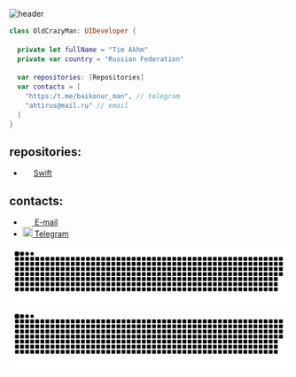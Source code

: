 ![header](https://capsule-render.vercel.app/api?type=waving&color=gradient&height=140&section=header&text=Hello,%20World!&fontSize=45&animation=twinkling&fontAlignY=38&desc=Welcome%20to%20my%20GitHub%20profile!&descAlignY=62&descAlign=50)

```swift
class OldCrazyMan: UIDeveloper {
 
  private let fullName = "Tim Akhm"
  private var country = "Russian Federation"
  
  var repositories: [Repositories]
  var contacts = [
    "https:/t.me/baikonur_man", // telegram
    "ahtirus@mail.ru" // email
  ]
}
```
## repositories:
- <img src="https://w7.pngwing.com/pngs/753/385/png-transparent-swift-computer-icons-others-miscellaneous-logo-mobile-app-development-thumbnail.png" width=16 height=14 /> <a href="https://github.com/OldCrazyMan?tab=repositories">Swift</a>

## contacts:
- <a href="mailto:ahtirus@mail.ru"><img src="https://upload.wikimedia.org/wikipedia/commons/thumb/7/7e/Gmail_icon_%282020%29.svg/768px-Gmail_icon_%282020%29.svg.png" width=18 height=14 />  E-mail</a>
- <a href="https://t.me/baikonur_man"><img src="https://upload.wikimedia.org/wikipedia/commons/thumb/8/82/Telegram_logo.svg/768px-Telegram_logo.svg.png" width=18 height=18 />  Telegram</a>

![github contribution grid snake animation](https://raw.githubusercontent.com/teuchezh/teuchezh/output/github-contribution-grid-snake-dark.svg#gh-dark-mode-only)
![github contribution grid snake animation](https://raw.githubusercontent.com/teuchezh/teuchezh/output/github-contribution-grid-snake.svg#gh-light-mode-only)

